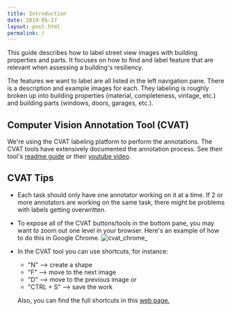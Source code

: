 ```yaml
---
title: Introduction
date: 2019-05-17
layout: post.html
permalink: /
---
```


This guide describes how to label street view images with building properties and parts. It focuses on how to find and label feature that are relevant when assessing a building's resiliency.

The features we want to label are all listed in the left navigation pane. There is a description and example images for each. They labeling is roughly broken up into building properties (material, completeness, vintage, etc.) and building parts (windows, doors, garages, etc.).

## Computer Vision Annotation Tool (CVAT)
We're using the CVAT labeling platform to perform the annotations. The CVAT tools have extensively documented the annotation process. See their tool's [readme guide]() or their [youtube video]().

## CVAT Tips
- Each task should only have one annotator working on it at a time. If 2 or more annotators are working on the same task, there might be problems with labels getting overwritten.

- To expose all of the CVAT buttons/tools in the bottom pane, you may want to zoom out one level in your browser. Here's an example of how to do this in Google Chrome.
![cvat_chrome_](https://user-images.githubusercontent.com/19536044/59772856-31be6880-9272-11e9-9bfd-6beff5657a91.gif)


- In the CVAT tool you can use shortcuts, for instance:
    - "N" --> create a shape
    - "F" --> move to the next image
    - "D" --> move to the previous image or
    - "CTRL + S" --> save the work 

    Also, you can find the full shortcuts in this [web page.](https://github.com/opencv/cvat/blob/develop/cvat/apps/documentation/user_guide.md#shortcuts)